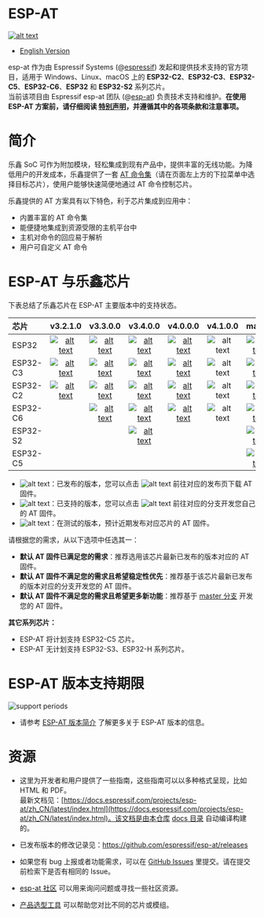 # ESP-AT
[![alt text][doc-latest]](https://docs.espressif.com/projects/esp-at/en/latest/)

[doc-latest]: https://img.shields.io/badge/docs-latest-blue

- [English Version](./README.md)

esp-at 作为由 Espressif Systems (@[espressif](https://github.com/espressif/)) 发起和提供技术支持的官方项目，适用于 Windows、Linux、macOS 上的 **ESP32-C2**、**ESP32-C3**、**ESP32-C5**、**ESP32-C6**、**ESP32** 和 **ESP32-S2** 系列芯片。  
当前该项目由 Espressif esp-at 团队 (@[esp-at](https://github.com/espressif/esp-at)) 负责技术支持和维护。**在使用 ESP-AT 方案前，请仔细阅读 [特别声明](https://docs.espressif.com/projects/esp-at/zh_CN/latest/esp32/disclaimer.html)，并遵循其中的各项条款和注意事项。**

# 简介
乐鑫 SoC 可作为附加模块，轻松集成到现有产品中，提供丰富的无线功能。为降低用户的开发成本，乐鑫提供了一套 [AT 命令集](https://docs.espressif.com/projects/esp-at/zh_CN/latest/esp32/AT_Command_Set/index.html)（请在页面左上方的下拉菜单中选择目标芯片），使用户能够快速简便地通过 AT 命令控制芯片。

乐鑫提供的 AT 方案具有以下特色，利于芯片集成到应用中：

- 内置丰富的 AT 命令集
- 能便捷地集成到资源受限的主机平台中
- 主机对命令的回应易于解析
- 用户可自定义 AT 命令

# ESP-AT 与乐鑫芯片
下表总结了乐鑫芯片在 ESP-AT 主要版本中的支持状态。

| 芯片 | v3.2.1.0 | v3.3.0.0 | v3.4.0.0 | v4.0.0.0 | v4.1.0.0 | master |
|:- |:-:| :-:| :-:| :-:| :-:| :-:|
| ESP32 | [![alt text][released]](https://github.com/espressif/esp-at/releases/tag/v3.2.1.0) | [![alt text][supported]](https://github.com/espressif/esp-at/tree/release/v3.3.0.0) | [![alt text][released]](https://github.com/espressif/esp-at/releases/tag/v3.4.0.0) | [![alt text][supported]](https://github.com/espressif/esp-at/tree/release/v4.0.0.0) | ![alt text][pre-release] | [![alt text][supported]](https://github.com/espressif/esp-at/tree/master) |
|ESP32-C3 | [![alt text][supported]](https://github.com/espressif/esp-at/tree/release/v3.2.1.0) | [![alt text][released]](https://github.com/espressif/esp-at/releases/tag/v3.3.0.0) | [![alt text][supported]](https://github.com/espressif/esp-at/tree/release/v3.4.0.0) | [![alt text][supported]](https://github.com/espressif/esp-at/tree/release/v4.0.0.0) | ![alt text][pre-release] | [![alt text][supported]](https://github.com/espressif/esp-at/tree/master) |
|ESP32-C2 | [![alt text][supported]](https://github.com/espressif/esp-at/tree/release/v3.2.1.0) | [![alt text][released]](https://github.com/espressif/esp-at/releases/tag/v3.3.0.0) | [![alt text][supported]](https://github.com/espressif/esp-at/tree/release/v3.4.0.0) | [![alt text][supported]](https://github.com/espressif/esp-at/tree/release/v4.0.0.0) | ![alt text][pre-release] | [![alt text][supported]](https://github.com/espressif/esp-at/tree/master) |
|ESP32-C6 | | [![alt text][supported]](https://github.com/espressif/esp-at/tree/release/v3.3.0.0) | [![alt text][supported]](https://github.com/espressif/esp-at/tree/release/v3.4.0.0) | [![alt text][released]](https://github.com/espressif/esp-at/releases/tag/v4.0.0.0) | ![alt text][pre-release] | [![alt text][supported]](https://github.com/espressif/esp-at/tree/master) |
|ESP32-S2 | | |  [![alt text][released]](https://github.com/espressif/esp-at/releases/tag/v3.4.0.0) | | | [![alt text][supported]](https://github.com/espressif/esp-at/tree/master) |
|ESP32-C5 | | | | | | [![alt text][supported]](https://github.com/espressif/esp-at/tree/master) |

- ![alt text][released]：已发布的版本，您可以点击 ![alt text][released] 前往对应的发布页下载 AT 固件。
- ![alt text][supported]：已支持的版本，您可以点击 ![alt text][supported] 前往对应的分支开发您自己的 AT 固件。
- ![alt text][pre-release]：在测试的版本，预计近期发布对应芯片的 AT 固件。

请根据您的需求，从以下选项中任选其一：
- **默认 AT 固件已满足您的需求**：推荐选用该芯片最新已发布的版本对应的 AT 固件。
- **默认 AT 固件不满足您的需求且希望稳定性优先**：推荐基于该芯片最新已发布的版本对应的分支开发您的 AT 固件。
- **默认 AT 固件不满足您的需求且希望更多新功能**：推荐基于 [master 分支](https://github.com/espressif/esp-at/tree/master) 开发您的 AT 固件。

[released]: https://img.shields.io/badge/-已发布-4CBB17
[supported]: https://img.shields.io/badge/-已支持-1F51FF
[pre-release]: https://img.shields.io/badge/-待发布-FFC000

**其它系列芯片：**
- ESP-AT 将计划支持 ESP32-C5 芯片。
- ESP-AT 无计划支持 ESP32-S3、ESP32-H 系列芯片。

# ESP-AT 版本支持期限

![support periods](https://dl.espressif.com/esp-at/at-support-periods.png)

- 请参考 [ESP-AT 版本简介](https://docs.espressif.com/projects/esp-at/zh_CN/latest/esp32/versions.html) 了解更多关于 ESP-AT 版本的信息。

# 资源
- 这里为开发者和用户提供了一些指南，这些指南可以以多种格式呈现，比如 HTML 和 PDF。  
  最新文档见：[https://docs.espressif.com/projects/esp-at/zh_CN/latest/index.html](https://docs.espressif.com/projects/esp-at/zh_CN/latest/index.html)。该文档是由本仓库 [docs 目录](https://github.com/espressif/esp-at/tree/master/docs) 自动编译构建的。

- 已发布版本的修改记录见：https://github.com/espressif/esp-at/releases

- 如果您有 bug 上报或者功能需求，可以在 [GitHub Issues](https://github.com/espressif/esp-at/issues) 里提交。请在提交前检索下是否有相同的 Issue。

- [esp-at 社区](https://www.esp32.com/viewforum.php?f=34) 可以用来询问问题或寻找一些社区资源。

- [产品选型工具](https://products.espressif.com/#/product-selector?language=zh&names=) 可以帮助您对比不同的芯片或模组。
